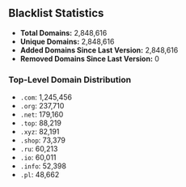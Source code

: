 ## Blacklist Statistics

- **Total Domains:** 2,848,616
- **Unique Domains:** 2,848,616
- **Added Domains Since Last Version:** 2,848,616
- **Removed Domains Since Last Version:** 0

### Top-Level Domain Distribution

-  `.com`: 1,245,456
-  `.org`: 237,710
-  `.net`: 179,160
-  `.top`: 88,219
-  `.xyz`: 82,191
-  `.shop`: 73,379
-  `.ru`: 60,213
-  `.io`: 60,011
-  `.info`: 52,398
-  `.pl`: 48,662
